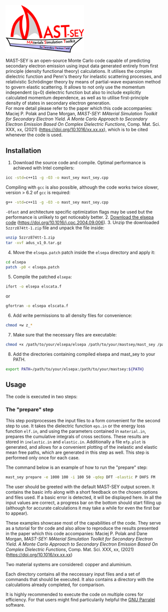 
<img src="misc/MAST-SEY_logo_sm.png" width="50%">


MAST-SEY is an open-source Monte Carlo code capable of predicting secondary electron emission using input data generated entirely from first principle (density functional theory) calculations. It utilises the complex dielectric function and Penn's theory for inelastic scattering processes, and relativistic Schrödinger theory by means of partial-wave expansion method to govern elastic scattering. It allows to not only use the momentum independent (q=0) dielectric function but also to include explicitly calculated momentum dependence, as well as to utilise first-principle density of states in secondary electron generation.  
For more detail please refer to the paper which this code accompanies: Maciej P. Polak and Dane Morgan, *MAST-SEY: MAterial Simulation Toolkit for Secondary Electron Yield. A Monte Carlo Approach to Secondary Electron Emission Based On Complex Dielectric Functions*, Comp. Mat. Sci. XXX, xx, (2021) (https://doi.org/10.1016/xx.xx.xx), which is to be cited whenever the code is used.

## Installation

1. Download the source code and compile. Optimal performance is achieved with Intel compilers:
```bash
icc -std=c++11 -g -O3 -o mast_sey mast_sey.cpp
```
Compiling with `gcc` is also possible, although the code works twice slower, version > 6.2 of `gcc` is required:
```bash
g++ -std=c++11 -g -O3 -o mast_sey mast_sey.cpp
```
`-Ofast` and architecture specific optimization flags may be used but the performance is unlikely to get noticeably better.
2. [Download the elsepa code](https://data.mendeley.com/datasets/5zzrz874tt/1#file-ac245c2b-053a-4fd7-9e5a-3f706e70a87f) (https://doi.org/10.1016/j.cpc.2004.09.006).
3. Unzip the downloaded `5zzrz874tt-1.zip` file and unpack the file inside:
```bash
unzip 5zzrz874tt-1.zip
tar -xvf adus_v1_0.tar.gz
```
4. Move the `elsepa.patch` patch inside the `elsepa` directory and apply it:
```bash
cd elsepa
patch -p0 < elsepa.patch
```
5. Compile the patched `elsepa`:
```bash
ifort -o elsepa elscata.f
```
or
```bash
gfortran -o elsepa elscata.f
```
6. Add write permissions to all density files for convenience:
```bash
chmod +w z_*
```
7. Make sure that the necessary files are executable:
```bash
chmod +x /path/to/your/elsepa/elsepa /path/to/your/mastsey/mast_sey /path/to/your/mastsey/getDDCS
```
8. Add the directories containing compiled elsepa and mast_sey to your PATH.
```bash
export PATH=/path/to/your/elsepa:/path/to/your/mastsey:${PATH}
```    

## Usage

The code is executed in two steps:
### The "prepare" step
This step postprocesses the input files to a form convenient for the second step to use. It takes the dielectric function `eps.in` or the energy loss function `elf.in`, and using the parameters contained in `material.in`, prepares the cumulative integrals of cross sections. These results are stored in `inelastic.in` and `elastic.in`. Additionally a file `mfp.plot` is generated, and allows for a convenient plotting of the inelastic and elastic mean free paths, which are generated in this step as well. This step is performed only once for each case.

The command below is an example of how to run the "prepare" step:
```bash
mast_sey prepare -e 1000 100 -i 100 50 -qdep DFT -elastic P DHFS FM
```
The user should be greeted with the default MAST-SEY output screen. It contains the basic info along with a short feedback on the chosen options and files used. If a basic error is detected, it will be displayed here. In all the input values are correct, a progress bar on the bottom should start filling up (although for accurate calculations it may take a while for even the first bar to appear).

These examples showcase most of the capabilities of the code.
They serve as a tutorial for thr code and also allow to reproduce the results presented in the paper which this code accompanies:
Maciej P. Polak and Dane Morgan, *MAST-SEY: MAterial Simulation Toolkit for Secondary Electron Yield. A Monte Carlo Approach to Secondary Electron Emission Based On Complex Dielectric Functions*, Comp. Mat. Sci. XXX, xx, (2021) (https://doi.org/10.1016/xx.xx.xx)

Two material systems are considered: copper and aluminium.

Each directory contains all the neccessary input files and a set of commands that should be executed. It also contains a directory with the calculations already completed, for comparison.

It is highly recommended to execute the code on multiple cores for efficiency. For that users might find particularily helpful the [GNU Parralel](https://www.gnu.org/software/parallel/) software.

